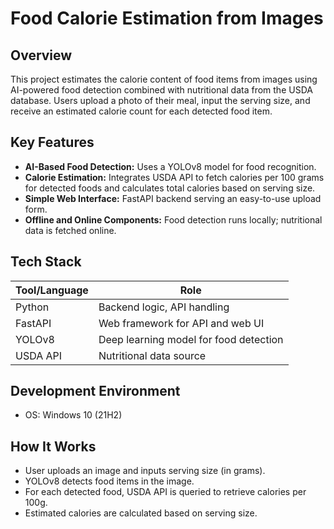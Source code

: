 # Food Calorie Estimation from Images

## Overview

This project estimates the calorie content of food items from images using AI-powered food detection combined with nutritional data from the USDA database. Users upload a photo of their meal, input the serving size, and receive an estimated calorie count for each detected food item.

## Key Features

- **AI-Based Food Detection:** Uses a YOLOv8 model for food recognition.
- **Calorie Estimation:** Integrates USDA API to fetch calories per 100 grams for detected foods and calculates total calories based on serving size.
- **Simple Web Interface:** FastAPI backend serving an easy-to-use upload form.
- **Offline and Online Components:** Food detection runs locally; nutritional data is fetched online.

## Tech Stack

| Tool/Language | Role |
|---------------|------|
| Python        | Backend logic, API handling |
| FastAPI       | Web framework for API and web UI |
| YOLOv8        | Deep learning model for food detection |
| USDA API      | Nutritional data source |

## Development Environment

- OS: Windows 10 (21H2)

## How It Works

- User uploads an image and inputs serving size (in grams).
- YOLOv8 detects food items in the image.
- For each detected food, USDA API is queried to retrieve calories per 100g.
- Estimated calories are calculated based on serving size.
